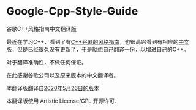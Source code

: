 # Google-Cpp-Style-Guide
谷歌C++风格指南中文翻译版

最近在学习C++，看到了有[C++谷歌的风格指南](https://google.github.io/styleguide/cppguide.html)，也很高兴看到有相应的[中文版](https://zh-google-styleguide.readthedocs.io/en/latest/google-cpp-styleguide/)，但是已经很久没有更新了，于是就想自己翻译一份，以增进自己的C++。

对于翻译准确性，不做任何保证。

在此感谢谷歌公司以及原来版本的中文翻译者。

本翻译版翻译自[2020年5月26日的版本](https://github.com/google/styleguide/commit/1c41bbf09e735574abab16388398fc0e4785e106)

本翻译版使用 Artistic License/GPL 开源许可.
